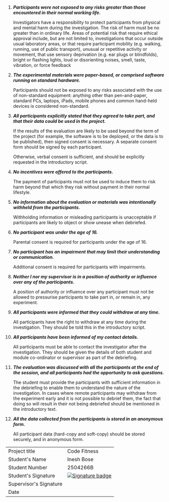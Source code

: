 1.	**_Participants were not exposed to any risks greater than those encountered in their normal working life._**

    Investigators have a responsibility to protect participants from physical and mental harm during the investigation. The risk of harm must be no greater than in ordinary life. Areas of potential risk that require ethical approval include, but are not limited to, investigations that occur outside usual laboratory areas, or that require participant mobility (e.g. walking, running, use of public transport), unusual or repetitive activity or movement, that use sensory deprivation (e.g. ear plugs or blindfolds), bright or flashing lights, loud or disorienting noises, smell, taste, vibration, or force feedback


2.	**_The experimental materials were paper-based, or comprised software running on standard hardware._**

    Participants should not be exposed to any risks associated with the use of non-standard equipment: anything other than pen-and-paper, standard PCs, laptops, iPads, mobile phones and common hand-held devices is considered non-standard.


3.	**_All participants explicitly stated that they agreed to take part, and that their data could be used in the project._**

    If the results of the evaluation are likely to be used beyond the term of the project (for example, the software is to be deployed, or the data is to be published), then signed consent is necessary. A separate consent form should be signed by each participant.

    Otherwise, verbal consent is sufficient, and should be explicitly requested in the introductory script.


4.	**_No incentives were offered to the participants._**

    The payment of participants must not be used to induce them to risk harm beyond that which they risk without payment in their normal lifestyle.


5.	**_No information about the evaluation or materials was intentionally withheld from the participants._**

    Withholding information or misleading participants is unacceptable if participants are likely to object or show unease when debriefed.


6.	**_No participant was under the age of 16._**

    Parental consent is required for participants under the age of 16.


7.	**_No participant has an impairment that may limit their understanding or communication._**

    Additional consent is required for participants with impairments.


8.	**_Neither I nor my supervisor is in a position of authority or influence over any of the participants._**

    A position of authority or influence over any participant must not be allowed to pressurise participants to take part in, or remain in, any experiment.


9.	**_All participants were informed that they could withdraw at any time._**

    All participants have the right to withdraw at any time during the investigation. They should be told this in the introductory script.


10.	**_All participants have been informed of my contact details._**

    All participants must be able to contact the investigator after the investigation. They should be given the details of both student and module co-ordinator or supervisor as part of the debriefing.


11.	**_The evaluation was discussed with all the participants at the end of the session, and all participants had the opportunity to ask questions._**

    The student must provide the participants with sufficient information in the debriefing to enable them to understand the nature of the investigation. In cases where remote participants may withdraw from the experiment early and it is not possible to debrief them, the fact that doing so will result in their not being debriefed should be mentioned in the introductory text.


12.	**_All the data collected from the participants is stored in an anonymous form._**

    All participant data (hard-copy and soft-copy) should be stored securely, and in anonymous form.


<table>
<tbody>
  <tr>
    <td>Project title</td>
    <td>Code Fitness</td>
  </tr>
  <tr>
    <td>Student's Name</td>
    <td>Inesh Bose</td>
  </tr>
  <tr>
    <td>Student Number</td>
    <td>2504266B</td>
  </tr>
  <tr>
    <td>Student's Signature</td>
    <td>
      <a href="https://inesh.xyz/sign/?id=code-fitness-ethics" target="_blank">
        <img src="https://img.shields.io/endpoint?url=https://inesh.xyz/sign/code-fitness-ethics.json" alt="Signature badge" />
      </a>
    </td>
  </tr>
  <tr>
    <td>Supervisor's Signature</td>
    <td></td>
  </tr>
  <tr>
    <td>Date</td>
    <td></td>
  </tr>
</tbody>
</table>
